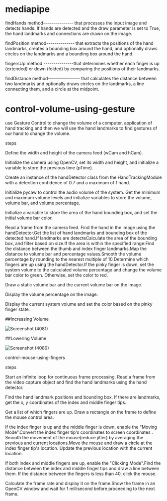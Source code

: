  

# mediapipe

findHands method--------------- that processes the input image and detects hands. If hands are detected and the draw parameter is set to True, the hand landmarks and connections are drawn on the image.

findPosition method-------------- that extracts the positions of the hand landmarks, creates a bounding box around the hand, and optionally draws circles on the landmarks and a bounding box around the hand.

 fingersUp method ---------------that determines whether each finger is up (extended) or down (folded) by comparing the positions of their landmarks.

findDistance method---------------- that calculates the distance between two landmarks and optionally draws circles on the landmarks, a line connecting them, and a circle at the midpoint.


# control-volume-using-gesture
use Gesture Control to change the volume of a computer. application of hand tracking and then we will use the hand landmarks to find gestures of our hand to change the volume.

steps 

 Define the width and height of the camera feed (wCam and hCam).

Initialize the camera using OpenCV, set its width and height, and initialize a variable to store the previous time (pTime).

Create an instance of the handDetector class from the HandTrackingModule with a detection confidence of 0.7 and a maximum of 1 hand.

Initialize pycaw to control the audio volume of the system. Get the minimum and maximum volume levels and initialize variables to store the volume, volume bar, and volume percentage.

Initialize a variable to store the area of the hand bounding box, and set the initial volume bar color.

Read a frame from the camera feed.
Find the hand in the image using the handDetector.Get the list of hand landmarks and bounding box of the detected hand.If landmarks are detecteCalculate the area of the bounding box, and filter based on size.If the area is within the specified range:Find the distance between the thumb and index finger landmarks.Map the distance to volume bar and percentage values.Smooth the volume percentage by rounding to the nearest multiple of 10.Determine which fingers are up using the handDetector.If the pinky finger is down, set the system volume to the calculated volume percentage and change the volume bar color to green. Otherwise, set the color to red.

Draw a static volume bar and the current volume bar on the image.

Display the volume percentage on the image.

Display the current system volume and set the color based on the pinky finger state.



##Increasing Volume

![Screenshot (4081)](https://user-images.githubusercontent.com/114779060/235749450-8a83403b-0277-4505-a8ab-1e71af591bb4.png)


##Lowering Volume

![Screenshot (4080)](https://user-images.githubusercontent.com/114779060/235749480-c7c8de06-3d8b-47f3-878b-e0d4dc2d5c70.png)


control-mouse-using-fingers

steps

Start an infinite loop for continuous frame processing. Read a frame from the video capture object and find the hand landmarks using the hand detector.

Find the hand landmark positions and bounding box. If there are landmarks, get the x, y coordinates of the index and middle finger tips.

Get a list of which fingers are up. Draw a rectangle on the frame to define the mouse control area.

If the index finger is up and the middle finger is down, enable the "Moving Mode".Convert the index finger tip's coordinates to screen coordinates
.
Smooth the movement of the mouse(reduce jitter) by averaging the previous and current locations.Move the mouse and draw a circle at the index finger tip's location.
Update the previous location with the current location.

If both index and middle fingers are up, enable the "Clicking Mode".Find the distance between the index and middle finger tips and draw a line between them.
If the distance between the fingers is less than 40, click the mouse.

Calculate the frame rate and display it on the frame.Show the frame in an OpenCV window and wait for 1 millisecond before proceeding to the next frame.
